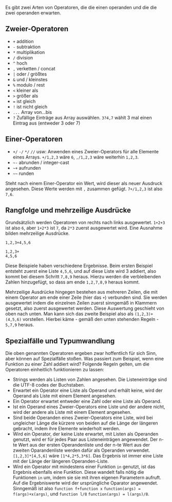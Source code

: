 Es gibt zwei Arten von Operatoren, die die einen operanden und die die zwei operanden erwarten.
## Zweier-Operatoren
* `+` addition
* `-` subtraktion
* `*` multiplikation
* `/` division
* `^` hoch
* `,` verketten / concat
* `|` oder / größtes
* `&` und / kleinstes
* `%` modulo / rest
* `<` kleiner als
* `>` größer als
* `=` ist gleich
* `!` ist nicht gleich
* `...` Array von...bis
* `?` Zufällige Einträge aus Array auswählen. `3?4,7` wählt 3 mal einen Eintrag aus (entweder 3 oder 7)
## Einer-Operatoren
* `+/` `-/` `*/` `//` usw: Anwenden eines Zweier-Operators für alle Elemente eines Arrays. `+/1,2,3` wäre `6`, `,/1,2,3` wäre weiterhin `1,2,3`.
* `~-` abrunden / integer-cast
* `~+` aufrunden
* `~~` runden

Steht nach einem Einer-Operator ein Wert, wird dieser als neuer Ausdruck angesehen. Diese Werte werden mit `,` zusammen gefügt.
`7+/1,2,3` ist also `7,6`.
## Rangfolge und mehrzeilige Ausdrücke
Grundsätzlich werden Operatoren von rechts nach links ausgewertet. `1+2+3` ist also `6`, aber `1+2*3` ist `7`, da `2*3` zuerst ausgewertet wird.
Eine Ausnahme bilden mehrzeilige Ausdrücke.
```
1,2,3+4,5,6

1,2,3+
4,5,6
```
Diese Beispiele haben verschiedene Ergebnisse. Beim ersten Beispiel entsteht zuerst eine Liste `4,5,6`, und auf diese Liste wird 3 addiert, also kommt bei diesem Schritt `7,8,9` heraus. Hierzu werden die verbleibenden Zahlen hinzugefügt, so dass am ende `1,2,7,8,9` heraus kommt.

Mehrzeilige Ausdrücke hingegen bestehen aus mehreren Zeilen, die mit einem Operator am ende einer Zeile (hier das `+`) verbunden sind.
Sie werden ausgewertet indem die einzelnen Zeilen zuerst sinngemäß in Klammern gesetzt, also zuerst ausgewertet werden. Diese Auswertung geschieht von oben nach unten. Man kann sich das zweite Beispiel also als `(1,2,3)+(4,5,6)` vorstellen. Hierbei käme - gemäß den unten stehenden Regeln - `5,7,9` heraus.
## Spezialfälle und Typumwandlung
Die oben genannten Operatoren ergeben zwar hoffentlich für sich Sinn, aber können auf Spezialfälle stoßen. Was passiert zum Beispiel, wenn eine Funktion zu einer Zahl addiert wird? Folgende Regeln gelten, um die Operatoren einheitlich funktionieren zu lassen:
* Strings werden als Listen von Zahlen angesehen. Die Listeneinträge sind die UTF-8 codes der Buchstaben.
* Erwartet ein Operator eine Liste als Operand und erhält keine, wird der Operand als Liste mit einem Element angesehen.
* Ein Operator erwartet entweder eine Zahl oder eine Liste als Operand.
* Ist ein Operand eines Zweier-Operators eine Liste und der andere nicht, wird der andere als Liste mit einem Element angesehen.
* Sind beide Operanden eines Zweier-Operators eine Liste, wird bei ungleicher Länge die kürzere von beiden auf die Länge der längeren gebracht, indem ihre Elemente wiederholt werden.
* Wird ein Operator, der keine Liste erwartet, mit Listen als Operanden genutzt, wird er für jedes Paar aus Listeneinträgen angewendet. Der n-te Wert aus der ersten Operandenliste und der n-te Wert aus der zweiten Oparandenliste werden dafür als Operanden verwendet. `[1,2,3]*[4,5,6]` wäre `[1*4,2*5,3*6]`. Das Ergebnis ist immer eine Liste mit der Länge der längeren Operanden-Liste.
* Wird ein Operator mit mindestens einer Funktion `in` genutzt, ist das Ergebnis ebenfalls eine Funktion. Diese wandelt falls nötig die Funktionen `in` um, indem sie sie mit ihren eigenen Parametern aufruft. Auf die Ergebniswerte wird der ursprüngliche Oparator angewendet. Sinngemäß ist also `function f+function x` `function(args) = f(args)+x(args)`, und `function l/8` `function(args) = l(args)/8`.
